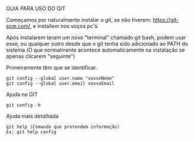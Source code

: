 GUIA PARA USO DO GIT

Começamos por naturalmente instalar o git, se não tiverem:
https://git-scm.com/, e installem nos voços pc's.

Após instalarem teram um novo "terminal" chamado git bash, podem usar esse, ou qualquer outro desde que o git tenha sido adicionado ao PATH do sistema (O que normalmente acontece automaticamente na instalação se apenas clicarem "seguinte")

Primeiramente têm que se identificar.
```
git config --global user.name "vossoNome"
git config --global user.email vossoEmail
```
Ajuda no GIT
```
git config -h
```

Ajuda mais detalhada
```
git help (Comando que pretendem informação)
Ex: git help config
```

